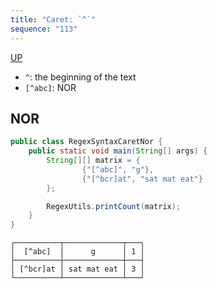 ```yaml
---
title: "Caret: `^`"
sequence: "113"
---
```


[UP](/java/java-text-index.html)

- `^`: the beginning of the text
- `[^abc]`: NOR

## NOR

```java
public class RegexSyntaxCaretNor {
    public static void main(String[] args) {
        String[][] matrix = {
                {"[^abc]", "g"},
                {"[^bcr]at", "sat mat eat"}
        };

        RegexUtils.printCount(matrix);
    }
}
```

```text
┌──────────┬─────────────┬───┐
│  [^abc]  │      g      │ 1 │
├──────────┼─────────────┼───┤
│ [^bcr]at │ sat mat eat │ 3 │
└──────────┴─────────────┴───┘
```


